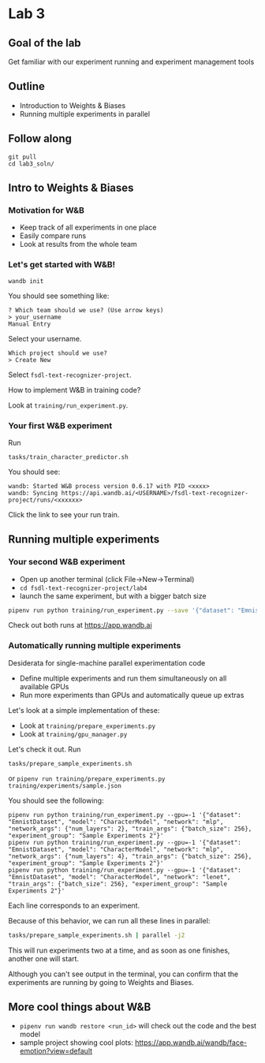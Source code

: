 # Lab 3

## Goal of the lab

Get familiar with our experiment running and experiment management tools

## Outline

- Introduction to Weights & Biases
- Running multiple experiments in parallel

## Follow along

```
git pull
cd lab3_soln/
```

## Intro to Weights & Biases

### Motivation for W&B
- Keep track of all experiments in one place
- Easily compare runs
- Look at results from the whole team

### Let's get started with W&B!

```
wandb init
```

You should see something like:
```
? Which team should we use? (Use arrow keys)
> your_username
Manual Entry
```

Select your username. 

```
Which project should we use?
> Create New
```
Select `fsdl-text-recognizer-project`.

How to implement W&B in training code?

Look at `training/run_experiment.py`.

### Your first W&B experiment

Run

```
tasks/train_character_predictor.sh
```

You should see:

```
wandb: Started W&B process version 0.6.17 with PID <xxxx>
wandb: Syncing https://api.wandb.ai/<USERNAME>/fsdl-text-recognizer-project/runs/<xxxxxx>
```

Click the link to see your run train.

## Running multiple experiments

### Your second W&B experiment

- Open up another terminal (click File->New->Terminal)
- `cd fsdl-text-recognizer-project/lab4`
- launch the same experiment, but with a bigger batch size

```sh
pipenv run python training/run_experiment.py --save '{"dataset": "EmnistDataset", "model": "CharacterModel", "network": "mlp", "train_args": {"batch_size": 512}}' --gpu=1
```

Check out both runs at https://app.wandb.ai

### Automatically running multiple experiments

Desiderata for single-machine parallel experimentation code
- Define multiple experiments and run them simultaneously on all available GPUs
- Run more experiments than GPUs and automatically queue up extras

Let's look at a simple implementation of these:
- Look at `training/prepare_experiments.py`
- Look at `training/gpu_manager.py`

Let's check it out. Run 

```
tasks/prepare_sample_experiments.sh
``` 

or `pipenv run training/prepare_experiments.py training/experiments/sample.json`

You should see the following:

```
pipenv run python training/run_experiment.py --gpu=-1 '{"dataset": "EmnistDataset", "model": "CharacterModel", "network": "mlp", "network_args": {"num_layers": 2}, "train_args": {"batch_size": 256}, "experiment_group": "Sample Experiments 2"}'
pipenv run python training/run_experiment.py --gpu=-1 '{"dataset": "EmnistDataset", "model": "CharacterModel", "network": "mlp", "network_args": {"num_layers": 4}, "train_args": {"batch_size": 256}, "experiment_group": "Sample Experiments 2"}'
pipenv run python training/run_experiment.py --gpu=-1 '{"dataset": "EmnistDataset", "model": "CharacterModel", "network": "lenet", "train_args": {"batch_size": 256}, "experiment_group": "Sample Experiments 2"}'
```

Each line corresponds to an experiment.

Because of this behavior, we can run all these lines in parallel:

```sh
tasks/prepare_sample_experiments.sh | parallel -j2
```

This will run experiments two at a time, and as soon as one finishes, another one will start.

Although you can't see output in the terminal, you can confirm that the experiments are running by going to Weights and Biases.

## More cool things about W&B

- `pipenv run wandb restore <run_id>` will check out the code and the best model
- sample project showing cool plots: https://app.wandb.ai/wandb/face-emotion?view=default
